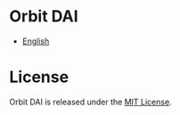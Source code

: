 # Orbit DAI

- [English](README.md)

# License

Orbit DAI is released under the [MIT License](LICENSE).